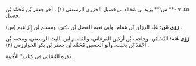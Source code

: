 ٧٠٤٥ -** س:** يزيد بن مُحَمَّد بن فضيل الجزري الرسعني (١) ، أخو جعفر بْن مُحَمَّد بْن فضيل.

**رَوَى عَن:** عَبْد الرزاق بْن همام، وأبي نعيم الفضل بْن دكين، ومسلم بْن إِبْرَاهِيم (س) .

**رَوَى عَنه:** النَّسَائي، وحاجب بْن أركين الفرغاني، والقاسم ابن الليث الرسعني، ومحمد بْن أَحْمَدَ بْن بخيت، وأبو الحسين مُحَمَّد بْن جعفر بْن بكر الخوارزمي (٢) .

ذكره النَّسَائي فِي كتاب" الأَخُوة.